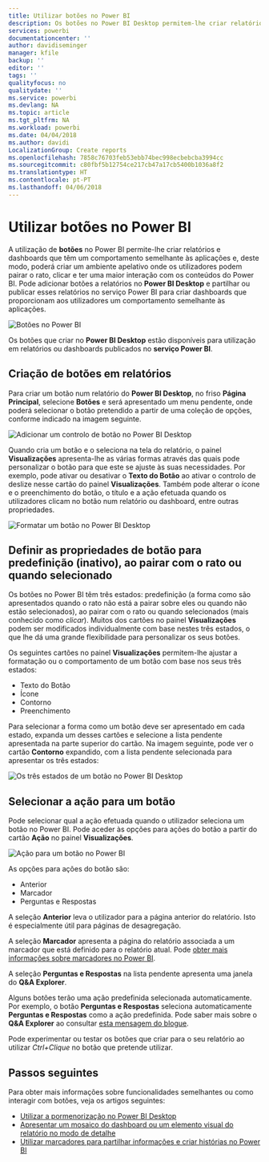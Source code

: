 ```yaml
---
title: Utilizar botões no Power BI
description: Os botões no Power BI Desktop permitem-lhe criar relatórios e dashboards que têm um comportamento semelhante às aplicações, o que aumenta a interação com os utilizadores
services: powerbi
documentationcenter: ''
author: davidiseminger
manager: kfile
backup: ''
editor: ''
tags: ''
qualityfocus: no
qualitydate: ''
ms.service: powerbi
ms.devlang: NA
ms.topic: article
ms.tgt_pltfrm: NA
ms.workload: powerbi
ms.date: 04/04/2018
ms.author: davidi
LocalizationGroup: Create reports
ms.openlocfilehash: 7858c76703feb53ebb74bec998ecbebcba3994cc
ms.sourcegitcommit: c80fbf5b12754ce217cb47a17cb5400b1036a8f2
ms.translationtype: HT
ms.contentlocale: pt-PT
ms.lasthandoff: 04/06/2018
---
```

# <a name="using-buttons-in-power-bi"></a>Utilizar botões no Power BI
A utilização de **botões** no Power BI permite-lhe criar relatórios e dashboards que têm um comportamento semelhante às aplicações e, deste modo, poderá criar um ambiente apelativo onde os utilizadores podem pairar o rato, clicar e ter uma maior interação com os conteúdos do Power BI. Pode adicionar botões a relatórios no **Power BI Desktop** e partilhar ou publicar esses relatórios no serviço Power BI para criar dashboards que proporcionam aos utilizadores um comportamento semelhante às aplicações.

![Botões no Power BI](media/desktop-buttons/desktop-buttons_01.png)

Os botões que criar no **Power BI Desktop** estão disponíveis para utilização em relatórios ou dashboards publicados no **serviço Power BI**.

## <a name="creating-buttons-in-reports"></a>Criação de botões em relatórios
Para criar um botão num relatório do **Power BI Desktop**, no friso **Página Principal**, selecione **Botões** e será apresentado um menu pendente, onde poderá selecionar o botão pretendido a partir de uma coleção de opções, conforme indicado na imagem seguinte. 

![Adicionar um controlo de botão no Power BI Desktop](media/desktop-buttons/desktop-buttons_02.png)

Quando cria um botão e o seleciona na tela do relatório, o painel **Visualizações** apresenta-lhe as várias formas através das quais pode personalizar o botão para que este se ajuste às suas necessidades. Por exemplo, pode ativar ou desativar o **Texto do Botão** ao ativar o controlo de deslize nesse cartão do painel **Visualizações**. Também pode alterar o ícone e o preenchimento do botão, o título e a ação efetuada quando os utilizadores clicam no botão num relatório ou dashboard, entre outras propriedades.

![Formatar um botão no Power BI Desktop](media/desktop-buttons/desktop-buttons_03.png)

## <a name="set-button-properties-when-idle-hovered-over-or-selected"></a>Definir as propriedades de botão para predefinição (inativo), ao pairar com o rato ou quando selecionado

Os botões no Power BI têm três estados: predefinição (a forma como são apresentados quando o rato não está a pairar sobre eles ou quando não estão selecionados), ao pairar com o rato ou quando selecionados (mais conhecido como *clicar*). Muitos dos cartões no painel **Visualizações** podem ser modificados individualmente com base nestes três estados, o que lhe dá uma grande flexibilidade para personalizar os seus botões.

Os seguintes cartões no painel **Visualizações** permitem-lhe ajustar a formatação ou o comportamento de um botão com base nos seus três estados:

* Texto do Botão
* Ícone
* Contorno
* Preenchimento

Para selecionar a forma como um botão deve ser apresentado em cada estado, expanda um desses cartões e selecione a lista pendente apresentada na parte superior do cartão. Na imagem seguinte, pode ver o cartão **Contorno** expandido, com a lista pendente selecionada para apresentar os três estados:

![Os três estados de um botão no Power BI Desktop](media/desktop-buttons/desktop-buttons_04.png)


## <a name="select-the-action-for-a-button"></a>Selecionar a ação para um botão

Pode selecionar qual a ação efetuada quando o utilizador seleciona um botão no Power BI. Pode aceder às opções para ações do botão a partir do cartão **Ação** no painel **Visualizações**.

![Ação para um botão no Power BI](media/desktop-buttons/desktop-buttons_05.png)

As opções para ações do botão são:

* Anterior
* Marcador
* Perguntas e Respostas

A seleção **Anterior** leva o utilizador para a página anterior do relatório. Isto é especialmente útil para páginas de desagregação.

A seleção **Marcador** apresenta a página do relatório associada a um marcador que está definido para o relatório atual. Pode [obter mais informações sobre marcadores no Power BI](desktop-bookmarks.md). 

A seleção **Perguntas e Respostas** na lista pendente apresenta uma janela do **Q&A Explorer**. 

Alguns botões terão uma ação predefinida selecionada automaticamente. Por exemplo, o botão **Perguntas e Respostas** seleciona automaticamente **Perguntas e Respostas** como a ação predefinida. Pode saber mais sobre o **Q&A Explorer** ao consultar [esta mensagem do blogue](https://powerbi.microsoft.com/blog/power-bi-desktop-april-2018-feature-summary/#Q&AExplorer).

Pode experimentar ou testar os botões que criar para o seu relatório ao utilizar *Ctrl+Clique* no botão que pretende utilizar. 

## <a name="next-steps"></a>Passos seguintes
Para obter mais informações sobre funcionalidades semelhantes ou como interagir com botões, veja os artigos seguintes:

* [Utilizar a pormenorização no Power BI Desktop](desktop-drillthrough.md)
* [Apresentar um mosaico do dashboard ou um elemento visual do relatório no modo de detalhe](service-focus-mode.md)
* [Utilizar marcadores para partilhar informações e criar histórias no Power BI](desktop-bookmarks.md)


